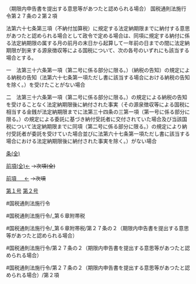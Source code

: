 （期限内申告書を提出する意思等があつたと認められる場合）
国税通則法施行令第２７条の２第２項

法第六十七条第三項（不納付加算税）に規定する法定納期限までに納付する意思があつたと認められる場合として政令で定める場合は、同項に規定する納付に係る法定納期限の属する月の前月の末日から起算して一年前の日までの間に法定納期限が到来する源泉徴収等による国税について、次の各号のいずれにも該当する場合とする。

一　法第三十六条第一項（第二号に係る部分に限る。）（納税の告知）の規定による納税の告知（法第六十七条第一項ただし書に該当する場合における納税の告知を除く。）を受けたことがない場合

二　法第三十六条第一項（第二号に係る部分に限る。）の規定による納税の告知を受けることなく法定納期限後に納付された事実（その源泉徴収等による国税に相当する金銭が法定納期限までに法第三十四条の三第一項（第一号に係る部分に限る。）の規定による委託に基づき納付受託者に交付されていた場合及び当該国税について法定納期限までに同項（第二号に係る部分に限る。）の規定により納付受託者が委託を受けていた場合並びに法第六十七条第一項ただし書に該当する場合における法定納期限後に納付された事実を除く。）がない場合

[条(全)](国税通則法施行＿令＿第２７条の２_.md)

[前項(全)←](国税通則法施行＿令＿第２７条の２第１項_.md)  ~~→次項(全)~~

[前項 　 ←](国税通則法施行＿令＿第２７条の２第１項.md)  ~~→次項~~

[第１号](国税通則法施行＿令＿第２７条の２第２項第１号.md)  [第２号](国税通則法施行＿令＿第２７条の２第２項第２号.md)  

#国税通則法施行令

#国税通則法施行令/_第６章附帯税

#国税通則法施行令/_第６章附帯税/第２７条の２（期限内申告書を提出する意思等があつたと認められる場合）

#国税通則法施行令/第２７条の２（期限内申告書を提出する意思等があつたと認められる場合）

#国税通則法施行令/第２７条の２（期限内申告書を提出する意思等があつたと認められる場合）/第２項

